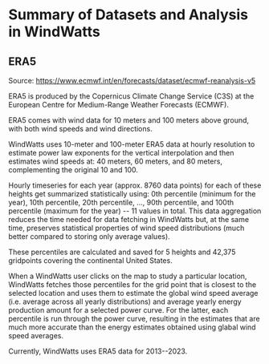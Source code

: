 # Summary of Datasets and Analysis in WindWatts

## ERA5 

Source: https://www.ecmwf.int/en/forecasts/dataset/ecmwf-reanalysis-v5

ERA5 is produced by the Copernicus Climate Change Service (C3S) at the European Centre for Medium-Range Weather Forecasts (ECMWF).

ERA5 comes with wind data for 10 meters and 100 meters above ground, with both wind speeds and wind directions. 

WindWatts uses 10-meter and 100-meter ERA5 data at hourly resolution to estimate power law exponents for the vertical interpolation and then estimates wind speeds at: 40 meters, 60 meters, and 80 meters, complementing the original 10 and 100.

Hourly timeseries for each year (approx. 8760 data points) for each of these heights get summarized statistically using: 0th percentile (minimum for the year), 
10th percentile, 20th percentile, ..., 90th percentile, and 100th percentile (maximum for the year) -- 11 values in total. 
This data aggregation reduces the time needed for data fetching in WindWatts but, at the same time, preserves statistical properties of wind speed distributions (much better compared to storing only average values).

These percentiles are calculated and saved for 5 heights and 42,375 gridpoints covering the continental United States.

When a WindWatts user clicks on the map to study a particular location, WindWatts fetches those percentiles for the grid point that is closest to the selected 
location and uses them to estimate the global wind speed average (i.e. average across all yearly distributions) and average yearly energy production amount for a selected power curve. 
For the latter, each percentile is run through the power curve, resulting in the estimates that are much more accurate than the energy estimates obtained using glabal wind speed averages.   

Currently, WindWatts uses ERA5 data for 2013--2023.
